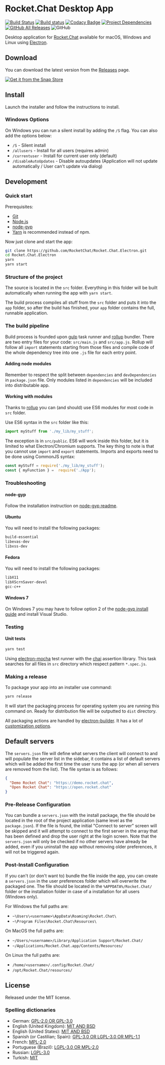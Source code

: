 # Rocket.Chat Desktop App

[![Build Status](https://img.shields.io/travis/RocketChat/Rocket.Chat.Electron/master.svg?logo=travis)](https://travis-ci.org/RocketChat/Rocket.Chat.Electron)
[![Build status](https://img.shields.io/appveyor/ci/RocketChat/rocket-chat-electron/master.svg?logo=appveyor)](https://ci.appveyor.com/project/RocketChat/rocket-chat-electron)
[![Codacy Badge](https://api.codacy.com/project/badge/Grade/3a87141c0a4442809d9a2bff455e3102)](https://www.codacy.com/app/tassoevan/Rocket.Chat.Electron?utm_source=github.com&amp;utm_medium=referral&amp;utm_content=RocketChat/Rocket.Chat.Electron&amp;utm_campaign=Badge_Grade)
[![Project Dependencies](https://david-dm.org/RocketChat/Rocket.Chat.Electron.svg)](https://david-dm.org/RocketChat/Rocket.Chat.Electron)
[![GitHub All Releases](https://img.shields.io/github/downloads/RocketChat/Rocket.Chat.Electron/total.svg)](https://github.com/RocketChat/Rocket.Chat.Electron/releases/latest)
![GitHub](https://img.shields.io/github/license/RocketChat/Rocket.Chat.Electron.svg)

Desktop application for [Rocket.Chat] available for macOS, Windows and Linux
using [Electron].

[Rocket.Chat]: https://github.com/RocketChat/Rocket.Chat
[Electron]: https://electronjs.org/

## Download

You can download the latest version from the [Releases] page.

[Releases]: https://github.com/RocketChat/Rocket.Chat.Electron/releases/latest

[![Get it from the Snap Store](https://snapcraft.io/static/images/badges/en/snap-store-black.svg)](https://snapcraft.io/rocketchat-desktop)

## Install

Launch the installer and follow the instructions to install.

### Windows Options

On Windows you can run a silent install by adding the `/S` flag. You can also
add the options below:

- `/S` - Silent install
- `/allusers` - Install for all users (requires admin)
- `/currentuser` - Install for current user only (default)
- `/disableAutoUpdates` - Disable autoupdates (Application will not update
  automatically / User can't update via dialog)

## Development

### Quick start

Prerequisites:

- [Git](http://git-scm.com/book/en/v2/Getting-Started-Installing-Git)
- [Node.js](https://nodejs.org)
- [node-gyp](https://github.com/nodejs/node-gyp#installation)
- [Yarn](http://yarnpkg.com/) is recommended instead of npm.

Now just clone and start the app:

```sh
git clone https://github.com/RocketChat/Rocket.Chat.Electron.git
cd Rocket.Chat.Electron
yarn
yarn start
```

### Structure of the project

The source is located in the `src` folder. Everything in this folder will be
built automatically when running the app with `yarn start`.

The build process compiles all stuff from the `src` folder and puts it into the
`app` folder, so after the build has finished, your `app` folder contains the
full, runnable application.

### The build pipeline

Build process is founded upon [gulp] task runner and [rollup] bundler. There are
two entry files for your code: `src/main.js` and `src/app.js`. Rollup will
follow all `import` statements starting from those files and compile code of the
whole dependency tree into one `.js` file for each entry point.

[gulp]: https://github.com/gulpjs/gulp
[rollup]: https://github.com/rollup/rollup

#### Adding node modules

Remember to respect the split between `dependencies` and `devDependencies` in
`package.json` file. Only modules listed in `dependencies` will be included into
distributable app.

#### Working with modules

Thanks to [rollup] you can (and should) use ES6 modules for most code in `src`
folder.

[rollup]: https://github.com/rollup/rollup

Use ES6 syntax in the `src` folder like this:

```js
import myStuff from './my_lib/my_stuff';
```

The exception is in `src/public`. ES6 will work inside this folder, but it is
limited to what Electron/Chromium supports. The key thing to note is that you
cannot use `import` and `export` statements. Imports and exports need to be done
using CommonJS syntax:

```js
const myStuff = require('./my_lib/my_stuff');
const { myFunction } =  require('./App');
```

### Troubleshooting

#### node-gyp

Follow the installation instruction on [node-gyp readme].

[node-gyp readme]: https://github.com/nodejs/node-gyp#installation

#### Ubuntu

You will need to install the following packages:

```sh
build-essential
libevas-dev
libxss-dev
```

#### Fedora

You will need to install the following packages:

```sh
libX11
libXScrnSaver-devel
gcc-c++
```

#### Windows 7

On Windows 7 you may have to follow option 2 of the [node-gyp install guide]
and install Visual Studio.

[node-gyp install guide]: https://github.com/nodejs/node-gyp#installation

### Testing

#### Unit tests

```sh
yarn test
```

Using [electron-mocha] test runner with the [chai] assertion library. This task
searches for all files in `src` directory which respect pattern `*.spec.js`.

[electron-mocha]: https://github.com/jprichardson/electron-mocha
[chai]: http://chaijs.com/api/assert/

### Making a release

To package your app into an installer use command:

```sh
yarn release
```

It will start the packaging process for operating system you are running this
command on. Ready for distribution file will be outputted to `dist` directory.

All packaging actions are handled by [electron-builder]. It has a lot of
[customization options].

[electron-builder]: https://github.com/electron-userland/electron-builder
[customization options]: https://github.com/electron-userland/electron-builder/wiki/Options

## Default servers

The `servers.json` file will define what servers the client will connect to and
will populate the server list in the sidebar, it contains a list of default
servers which will be added the first time the user runs the app (or when all
servers are removed from the list).
The file syntax is as follows:

```json
{
  "Demo Rocket Chat": "https://demo.rocket.chat",
  "Open Rocket Chat": "https://open.rocket.chat"
}
```

### Pre-Release Configuration

You can bundle a `servers.json` with the install package, the file should be
located in the root of the project application (same level as the
`package.json`). If the file is found, the initial "Connect to server" screen
will be skipped and it will attempt to connect to the first server in the array
that has been defined and drop the user right at the login screen. Note that the
`servers.json` will only be checked if no other servers have already be added,
even if you uninstall the app without removing older preferences, it will not be
triggered again.

### Post-Install Configuration

If you can't (or don't want to) bundle the file inside the app, you can create a
`servers.json` in the user preferences folder which will overwrite the packaged
one. The file should be located in the `%APPDATA%/Rocket.Chat/` folder or the
installation folder in case of a installation for all users (Windows only).

For Windows the full paths are:

- `~\Users\<username>\AppData\Roaming\Rocket.Chat\`
- `~\Program Files\Rocket.Chat\Resources\`

On MacOS the full paths are:

- `~/Users/<username>/Library/Application Support/Rocket.Chat/`
- `~/Applications/Rocket.Chat.app/Contents/Resources/`

On Linux the full paths are:

- `/home/<username>/.config/Rocket.Chat/`
- `/opt/Rocket.Chat/resources/`

## License

Released under the MIT license.

### Spelling dictionaries

- German: [GPL-2.0 OR GPL-3.0](https://github.com/wooorm/dictionaries/blob/master/dictionaries/de/license)
- English (United Kingdom): [MIT AND BSD](https://github.com/wooorm/dictionaries/blob/master/dictionaries/en-GB/license)
- English (United States): [MIT AND BSD](https://github.com/wooorm/dictionaries/blob/master/dictionaries/en-US/license)
- Spanish (or Castilian; Spain): [GPL-3.0 OR LGPL-3.0 OR MPL-1.1](https://github.com/wooorm/dictionaries/blob/master/dictionaries/es-ES/license)
- French: [MPL-2.0](https://github.com/wooorm/dictionaries/blob/master/dictionaries/fr/license)
- Portuguese (Brazil): [LGPL-3.0 OR MPL-2.0](https://github.com/wooorm/dictionaries/blob/master/dictionaries/pt-BR/license)
- Russian: [LGPL-3.0](https://github.com/wooorm/dictionaries/blob/master/dictionaries/ru/license)
- Turkish: [MIT](https://github.com/wooorm/dictionaries/blob/master/dictionaries/tr/license)
